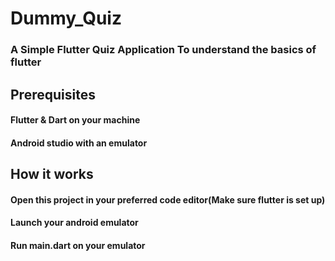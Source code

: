 # Dummy_Quiz

### A Simple Flutter Quiz Application To understand the basics of flutter

## Prerequisites
  #### Flutter & Dart on your machine
  #### Android studio with an emulator
  
## How it works
  #### Open this project in your preferred code editor(Make sure flutter is set up)
  #### Launch your android emulator
  #### Run main.dart on your emulator
